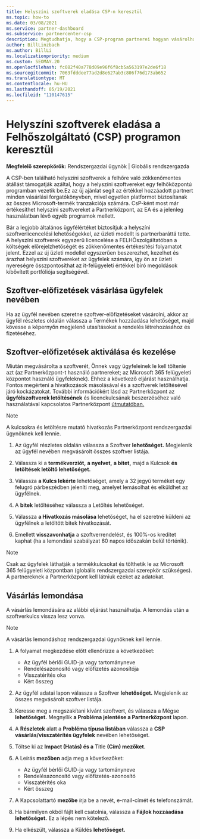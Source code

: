 ```yaml
---
title: Helyszíni szoftverek eladása CSP-n keresztül
ms.topic: how-to
ms.date: 03/08/2021
ms.service: partner-dashboard
ms.subservice: partnercenter-csp
description: Megtudhatja, hogy a CSP-program partnerei hogyan vásárolhatnak, kezelnek, értékesíthet és törölnek helyszíni szoftver-előfizetéseket az ügyfelek nevében a Partnerközpont.
author: BillLinzbach
ms.author: BillLi
ms.localizationpriority: medium
ms.custom: SEOMAY.20
ms.openlocfilehash: fc082f40a778d09e96f6f8cb5a563197e2de6f18
ms.sourcegitcommit: 7063fdddee77ad2d8e627ab3c806f76d173ab652
ms.translationtype: MT
ms.contentlocale: hu-HU
ms.lasthandoff: 05/19/2021
ms.locfileid: "110147615"
---
```

# <a name="sell-on-premises-software-through-the-cloud-solution-provider-csp-program"></a>Helyszíni szoftverek eladása a Felhőszolgáltató (CSP) programon keresztül

**Megfelelő szerepkörök:** Rendszergazdai ügynök | Globális rendszergazda

A CSP-ben található helyszíni szoftverek a felhőre való zökkenőmentes átállást támogatják azáltal, hogy a helyszíni szoftvereket egy felhőközpontú programban vezetik be.Ez az új ajánlat segít az értékkel hozzáadott partnert minden vásárlási forgatókönyvben, mivel egyetlen platformot biztosítanak az összes Microsoft-termék tranzakciója számára. CsP-ként most már értékesíthet helyszíni szoftvereket a Partnerközpont, az EA és a jelenleg használatban lévő egyéb programok mellett.  
 
Bár a legjobb általános ügyfélértéket biztosítjuk a helyszíni szoftverlicencelési lehetőségekkel, az üzleti modellt is partnerbaráttá tette. A helyszíni szoftverek egyszerű licencelése a FELHŐszolgáltatóban a költségek előrejelzhetőségét és zökkenőmentes értékesítési folyamatot jelent. Ezzel az új üzleti modellel egyszerűen beszerezhet, kezelhet és árazhat helyszíni szoftvereket az ügyfelek számára, így ön az üzleti nyereségre összpontosíthat az it-felügyeleti értékkel bíró megoldások kibővített portfóliója segítségével.

## <a name="buy-software-subscriptions-on-behalf-of-customers"></a>Szoftver-előfizetések vásárlása ügyfelek nevében

Ha az ügyfél nevében szeretne szoftver-előfizetéseket vásárolni, akkor az ügyfél részletes oldalán válassza a Termékek hozzáadása lehetőséget, majd kövesse a képernyőn megjelenő utasításokat a rendelés létrehozásához és fizetéséhez.

## <a name="activate-and-manage-software-subscriptions"></a>Szoftver-előfizetések aktiválása és kezelése

Miután megvásárolta a szoftverét, Önnek vagy ügyfeleinek le kell töltenie azt (az Partnerközpont-t használó partnereket; az Microsoft 365 felügyeleti központot használó ügyfeleknek). Ehhez a következő eljárást használhatja. Fontos megérteni a hivatkozások másolásával és a szoftverek letöltésével járó kockázatokat. További információkért lásd az Partnerközpont az **ügyfélszoftverek letöltésének** és licenckulcsának beszerzéséhez való használatával kapcsolatos Partnerközpont [útmutatóban.](https://partner.microsoft.com/resources/detail/partner-center-new-commerce-operations-guide-pdf)

>[!NOTE]
>A kulcsokra és letöltésre mutató hivatkozás Partnerközpont rendszergazdai ügynöknek kell lennie.

1. Az ügyfél részletes oldalán válassza a Szoftver **lehetőséget.** Megjelenik az ügyfél nevében megvásárolt összes szoftver listája.

2. Válassza ki a **termékverziót,** **a nyelvet,** **a bitet,** majd a Kulcsok **és letöltések letöltő lehetőséget.** 

3. Válassza **a Kulcs lekérte** lehetőséget, amely a 32 jegyű terméket egy felugró párbeszédben jeleníti meg, amelyet lemásolhat és elküldhet az ügyfélnek. 

4. A **bitek** letöltéséhez válassza a Letöltés lehetőséget. 

5. Válassza **a Hivatkozás másolása** lehetőséget, ha el szeretné küldeni az ügyfélnek a letöltött bitek hivatkozását. 

6. Emellett **visszavonhatja** a szoftverrendelést, és 100%-os kreditet kaphat (ha a lemondási szabályzat 60 napos időszakán belül történik).

>[!NOTE]
>Csak az ügyfelek láthatják a termékkulcsokat és tölthetik le az Microsoft 365 felügyeleti központban (globális rendszergazdai szerepkör szükséges). A partnereknek a Partnerközpont kell látniuk ezeket az adatokat.

## <a name="cancel-a-purchase"></a>Vásárlás lemondása

A vásárlás lemondására az alábbi eljárást használhatja. A lemondás után a szoftverkulcs vissza lesz vonva.

>[!NOTE]
>A vásárlás lemondáshoz rendszergazdai ügynöknek kell lennie. 

1.  A folyamat megkezdése előtt ellenőrizze a következőket: 
    - Az ügyfél bérlői GUID-ja vagy tartományneve
    - Rendelésazonosító vagy előfizetés azonosítója
    - Visszatérítés oka
    - Kért összeg

2.  Az ügyfél adatai lapon válassza a Szoftver **lehetőséget.** Megjelenik az összes megvásárolt szoftver listája. 

3.  Keresse meg a megszakítani kívánt szoftvert, és válassza a Mégse **lehetőséget.** Megnyílik **a Probléma jelentése a Partnerközpont** lapon. 

4.  A **Részletek** alatt a **Probléma típusa listában** válassza a **CSP vásárlás/visszatérítés ügyfelek** nevében lehetőséget.

5.  Töltse ki az **Impact (Hatás) és a** Title **(Cím) mezőket.** 

6.  A Leírás **mezőben** adja meg a következőket: 
    -   Az ügyfél bérlői GUID-ja vagy tartományneve
    -   Rendelésazonosító vagy előfizetés-azonosító
    -   Visszatérítés oka
    -   Kért összeg

7.  A Kapcsolattartó **mezőbe** írja be a nevét, e-mail-címét és telefonszámát. 

8.  Ha bármilyen okból fájlt kell csatolnia, válassza a **Fájlok hozzáadása lehetőséget.** Ez a lépés nem kötelező. 

9.  Ha elkészült, válassza a Küldés **lehetőséget.**